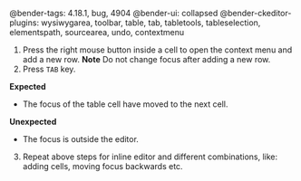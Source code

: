 @bender-tags: 4.18.1, bug, 4904
@bender-ui: collapsed
@bender-ckeditor-plugins: wysiwygarea, toolbar, table, tab, tabletools, tableselection, elementspath, sourcearea, undo, contextmenu

1. Press the right mouse button inside a cell to open the context menu and add a new row.
**Note** Do not change focus after adding a new row.
2. Press `TAB` key.

**Expected**

* The focus of the table cell have moved to the next cell.

**Unexpected**

* The focus is outside the editor.


3. Repeat above steps for inline editor and different combinations, like: adding cells, moving focus backwards etc.
